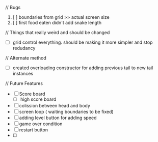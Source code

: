 // Bugs

1. [ ] boundaries from grid >> actual screen size
2. [ ] first food eaten didn't add snake length

// Things that really weird and should be changed

* [ ] grid control everything. should be making it more simpler and stop redudancy

// Alternate method

* [ ] created overloading constructor for adding previous tail to new tail instances

// Future Features

* [ ] Score board
  * [ ] high score board
* [ ] colission between head and body
* [ ] screen loop ( waiting boundaries to be fixed)
* [ ] adding level button for adding speed
* [ ] game over condition
* [ ] restart button
* [ ]
